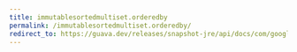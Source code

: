 ```yaml
---
title: immutablesortedmultiset.orderedby
permalink: /immutablesortedmultiset.orderedby/
redirect_to: https://guava.dev/releases/snapshot-jre/api/docs/com/google/common/collect/ImmutableSortedMultiset.html#orderedBy-java.util.Comparator-
---
```

